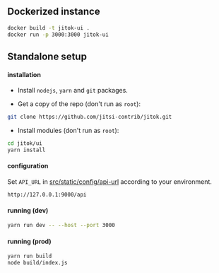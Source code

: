## Dockerized instance

```bash
docker build -t jitok-ui .
docker run -p 3000:3000 jitok-ui
```

## Standalone setup

#### installation

- Install `nodejs`, `yarn` and `git` packages.

- Get a copy of the repo (don't run as `root`):

```bash
git clone https://github.com/jitsi-contrib/jitok.git
```

- Install modules (don't run as `root`):

```bash
cd jitok/ui
yarn install
```

#### configuration

Set `API_URL` in [src/static/config/api-url](/ui/src/static/config/api-url)
according to your environment.

```text
http://127.0.0.1:9000/api
```

#### running (dev)

```bash
yarn run dev -- --host --port 3000
```

#### running (prod)

```bash
yarn run build
node build/index.js
```
